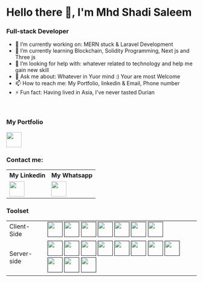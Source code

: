 # Hello there 👋, I'm Mhd Shadi Saleem

### Full-stack Developer

- 🔭 I’m currently working on: MERN stuck & Laravel Development 
- 🌱 I’m currently learning Blockchain, Solidity Programming, Next js and Three js
- 🤔 I’m looking for help with: whatever related to technology and help me gain new skill
- 💬 Ask me about: Whatever in Yuor mind :) Your are most Welcome  
- 📫 How to reach me: My Portfolio, linkedin & Email, Phone number
- ⚡ Fun fact: Having lived in Asia,  I've never tasted Durian

<br/>

### My Portfolio

<a href="https://shadi-saleem.vercel.app/"><img src="https://www.vectorlogo.zone/logos/google_chrome/google_chrome-icon.svg" width="40" height="40"/></a>



### Contact me:


<table>
    <tr>
        <th>My Linkedin</th>
        <th>My Whatsapp</th>
    </tr>
    <tr>
        <td>
            <a href="https://www.linkedin.com/in/mhd-shadi-saleem-443103a3/">
                <img src="https://www.vectorlogo.zone/logos/linkedin/linkedin-icon.svg" width="40" height="40"/></a>
        </td>
        <td>
            <a href="https://wa.me/601127090970?text=Hey, "><img src="https://www.vectorlogo.zone/logos/whatsapp/whatsapp-tile.svg" width="40" height="40"/></a>
        </td>
    </tr>
</table>



### Toolset

<table>
    <tr>
        <td>Client-Side</td>
        <td>
            <a href=""><img src="https://www.vectorlogo.zone/logos/w3_html5/w3_html5-icon.svg" width="40" height="40"/></a>            
            <a href=""><img src="https://www.vectorlogo.zone/logos/tailwindcss/tailwindcss-icon.svg" width="40" height="40"/></a>            
            <a href=""><img src="https://www.vectorlogo.zone/logos/reactjs/reactjs-ar21.svg" width="40" height="40"/></a>            
            <a href=""><img src="https://www.vectorlogo.zone/logos/typescriptlang/typescriptlang-ar21.svg" width="40" height="40"/></a>            
            <a href=""><img src="https://www.vectorlogo.zone/logos/vuejs/vuejs-icon.svg" width="40" height="40"/></a>            
            <a href=""><img src="https://www.vectorlogo.zone/logos/angular/angular-ar21.svg" width="40" height="40"/></a>            
            <a href=""><img src="https://www.vectorlogo.zone/logos/flutterio/flutterio-ar21.svg" width="40" height="40"/></a>
            <!-- <a href=""><img src=""/></a>
            <a href=""><img src=""/></a> -->
        </td>
    </tr>
    <tr>
        <td>Server-side</td>
        <td>
            <a href=""><img src="https://www.vectorlogo.zone/logos/php/php-ar21.svg" width="40" height="40"/></a>
            <a href=""><img src="https://www.vectorlogo.zone/logos/java/java-ar21.svg" width="40" height="40"/></a>
            <a href=""><img src="https://www.vectorlogo.zone/logos/dartlang/dartlang-icon.svg" width="40" height="40"/></a>
            <a href=""><img src="https://www.vectorlogo.zone/logos/nodejs/nodejs-icon.svg" width="40" height="40"/></a>            
            <a href=""><img src="https://www.vectorlogo.zone/logos/mysql/mysql-official.svg" width="40" height="40"/></a>            
            <a href=""><img src="https://www.vectorlogo.zone/logos/wordpress/wordpress-ar21.svg" width="40" height="40"/></a>
            <a href=""><img src="https://www.vectorlogo.zone/logos/joomla/joomla-icon.svg" width="40" height="40"/></a>
            <a href=""><img src="https://www.vectorlogo.zone/logos/laravel/laravel-ar21.svg" width="40" height="40"/></a>            
            <a href=""><img src="https://www.vectorlogo.zone/logos/expressjs/expressjs-icon.svg" width="40" height="40"/></a>
            <a href=""><img src="https://www.vectorlogo.zone/logos/ibm/ibm-ar21.svg" width="40" height="40"/></a>
            <a href=""><img src="https://www.vectorlogo.zone/logos/docker/docker-ar21.svg" width="40" height="40"/></a>
        </td>
    </tr>
    
</table>
